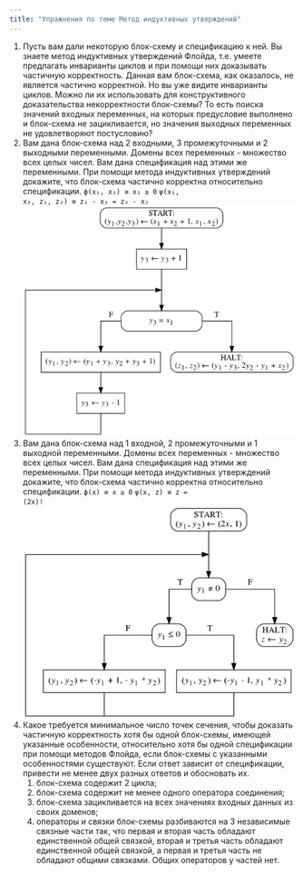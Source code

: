 ```yaml
---
title: "Упражнения по теме Метод индуктивных утверждений"
---
```


1. Пусть вам дали некоторую блок-схему и спецификацию к ней.
   Вы знаете метод индуктивных утверждений Флойда, т.е. умеете
   предлагать инварианты циклов и при помощи них доказывать
   частичную корректность. Данная вам блок-схема, как оказалось,
   не является частично корректной. Но вы уже видите
   инварианты циклов. Можно ли их использовать для
   конструктивного доказательства некорректности блок-схемы?
   То есть поиска значений входных переменных, на которых
   предусловие выполнено и блок-схема не зацикливается,
   но значения выходных переменных не удовлетворяют постусловию?
1. Вам дана блок-схема над 2 входными, 3 промежуточными и
   2 выходными переменными. Домены всех переменных - множество
   всех целых чисел. Вам дана спецификация над этими же
   переменными. При помощи метода индуктивных утверждений
   докажите, что блок-схема частично корректна относительно спецификации.
<code>&straightphi;(x&#8321;, x&#8322;) &equiv; x&#8322; &ge; 0</code>
<code>&psi;(x&#8321;, x&#8322;, z&#8321;, z&#8322;) &equiv; z&#8321; - x&#8321; = z&#8322; - x&#8322;</code>
![(блок-схема к задаче)](x2_fig1.png)
1. Вам дана блок-схема над 1 входной, 2 промежуточными и
   1 выходной переменными. Домены всех переменных - множество
   всех целых чисел. Вам дана спецификация над этими же
   переменными. При помощи метода индуктивных утверждений
   докажите, что блок-схема частично корректна относительно спецификации.
<code>&straightphi;(x) &equiv; x &ge; 0</code>
<code>&psi;(x, z) &equiv; z = (2x)!</code>
![(блок-схема к задаче)](x2_fig2.png)
1. Какое требуется минимальное число точек сечения,
   чтобы доказать частичную корректность хотя бы одной блок-схемы,
   имеющей указанные особенности, относительно хотя бы одной
   спецификации при помощи методов Флойда, если блок-схемы
   с указанными особенностями существуют.
   Если ответ зависит от спецификации, привести не менее
   двух разных ответов и обосновать их.
    1. блок-схема содержит 2 цикла;
    1. блок-схема содержит не менее одного оператора соединения;
    1. блок-схема зацикливается на всех значениях входных данных из своих доменов;
    1. операторы и связки блок-схемы разбиваются на 3 независимые связные части так, что первая и вторая часть обладают единственной общей связкой, вторая и третья часть обладают единственной общей связкой, а первая и третья часть не обладают общими связками. Общих операторов у частей нет.
